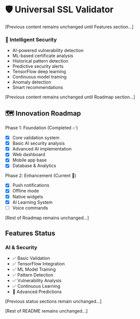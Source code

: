 # 🛡️ Universal SSL Validator

[Previous content remains unchanged until Features section...]

### 🤖 Intelligent Security
- AI-powered vulnerability detection
- ML-based certificate analysis
- Historical pattern detection
- Predictive security alerts
- TensorFlow deep learning
- Continuous model training
- Anomaly detection
- Smart recommendations

[Previous content remains unchanged until Roadmap section...]

## 🗺️ Innovation Roadmap

Phase 1: Foundation (Completed ✅)
- [x] Core validation system
- [x] Basic AI security analysis
- [x] Advanced AI implementation
- [x] Web dashboard
- [x] Mobile app base
- [x] Database & Analytics

Phase 2: Enhancement (Current 🚧)
- [x] Push notifications
- [x] Offline mode
- [x] Native widgets
- [x] AI Learning System
- [ ] Voice commands

[Rest of Roadmap remains unchanged...]

## Features Status

### AI & Security
- ✅ Basic Validation
- ✅ TensorFlow Integration
- ✅ ML Model Training
- ✅ Pattern Detection
- ✅ Vulnerability Analysis
- ✅ Continuous Learning
- 🚧 Advanced Predictions

[Previous status sections remain unchanged...]

[Rest of README remains unchanged...]